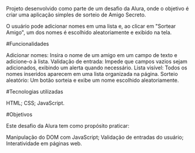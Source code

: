 Projeto desenvolvido como parte de um desafio da Alura, onde o objetivo é criar uma aplicação simples de sorteio de Amigo Secreto.

O usuário pode adicionar nomes em uma lista e, ao clicar em "Sortear Amigo", um dos nomes é escolhido aleatoriamente e exibido na tela.

#Funcionalidades

Adicionar nomes: Insira o nome de um amigo em um campo de texto e adicione-o à lista.
Validação de entrada: Impede que campos vazios sejam adicionados, exibindo um alerta quando necessário.
Lista visível: Todos os nomes inseridos aparecem em uma lista organizada na página.
Sorteio aleatório: Um botão sorteia e exibe um nome escolhido aleatoriamente.

#Tecnologias utilizadas

HTML;
CSS;
JavaScript.

#Objetivos

Este desafio da Alura tem como propósito praticar:

Manipulação do DOM com JavaScript;
Validação de entradas do usuário;
Interatividade em páginas web.
